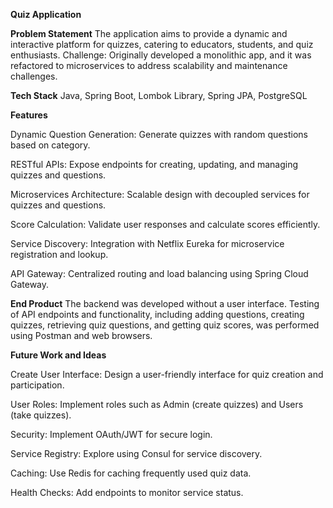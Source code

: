 **Quiz Application**

**Problem Statement**
The application aims to provide a dynamic and interactive platform for quizzes, catering to educators, students, and quiz enthusiasts.
Challenge: Originally developed a monolithic app, and it was refactored to microservices to address scalability and maintenance challenges.

**Tech Stack**
Java,
Spring Boot,
Lombok Library,
Spring JPA,
PostgreSQL

**Features**

Dynamic Question Generation: Generate quizzes with random questions based on category.

RESTful APIs: Expose endpoints for creating, updating, and managing quizzes and questions.

Microservices Architecture: Scalable design with decoupled services for quizzes and questions.

Score Calculation: Validate user responses and calculate scores efficiently.

Service Discovery: Integration with Netflix Eureka for microservice registration and lookup.

API Gateway: Centralized routing and load balancing using Spring Cloud Gateway.

**End Product**
The backend was developed without a user interface. Testing of API endpoints and functionality, including adding questions, creating quizzes, retrieving quiz questions, and getting quiz scores, was performed using Postman and web browsers.

**Future Work and Ideas**

Create User Interface: Design a user-friendly interface for quiz creation and participation.

User Roles: Implement roles such as Admin (create quizzes) and Users (take quizzes).

Security: Implement OAuth/JWT for secure login.

Service Registry: Explore using Consul for service discovery.

Caching: Use Redis for caching frequently used quiz data.

Health Checks: Add endpoints to monitor service status.
